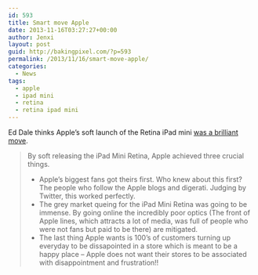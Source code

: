 ```yaml
---
id: 593
title: Smart move Apple
date: 2013-11-16T03:27:27+00:00
author: Jenxi
layout: post
guid: http://bakingpixel.com/?p=593
permalink: /2013/11/16/smart-move-apple/
categories:
  - News
tags:
  - apple
  - ipad mini
  - retina
  - retina ipad mini
---
```

Ed Dale thinks Apple’s soft launch of the Retina iPad mini [was a brilliant move](http://www.eddale.co/general/smart-move-apple).

> By soft releasing the iPad Mini Retina, Apple achieved three crucial things.  
> * Apple’s biggest fans got theirs first. Who knew about this first? The people who follow the Apple blogs and digerati. Judging by Twitter, this worked perfectly.  
> * The grey market queing for the iPad Mini Retina was going to be immense. By going online the incredibly poor optics (The front of Apple lines, which attracts a lot of media, was full of people who were not fans but paid to be there) are mitigated.  
> * The last thing Apple wants is 100’s of customers turning up everyday to be dissapointed in a store which is meant to be a happy place – Apple does not want their stores to be associated with disappointment and frustration!!